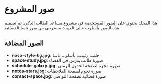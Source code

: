 # صور المشروع

هذا المجلد يحتوي على الصور المستخدمة في مشروع مساعد الطالب الذكي. تم تصميم هذه الصور بأسلوب عالي الجودة مستوحى من صور ناسا الفضائية.

## الصور المضافة

- **nasa-style-bg.jpg**: خلفية رئيسية بأسلوب ناسا
- **space-study.jpg**: صورة طالب يدرس في الفضاء
- **schedule-galaxy.jpg**: صورة مجرة لصفحة الجدول الزمني
- **notes-stars.jpg**: صورة نجوم لصفحة الملاحظات
- **contact-space.jpg**: صورة فضائية لصفحة التواصل

